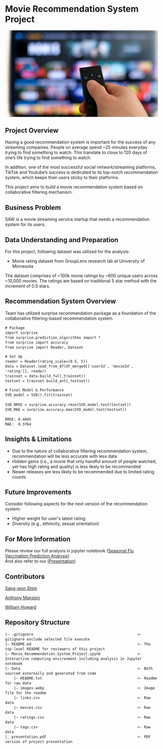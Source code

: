 # Movie Recommendation System Project
![image](https://github.com/sangwon224/Movie_Recommendation_System_Project/blob/main/data/image.webp)

## Project Overview
Having a good recommendation system is important for the success of any streaming companies. People on average spend ~25 minutes everyday trying to find something to watch. This translate to close to 120 days of one’s life trying to find something to watch. 

In addition, one of the most successful social network/streaming platforms, TikTok and Youtube’s success is dedicated to its top-notch recommendation system, which keeps their users sticky to their platforms. 

This project aims to build a movie recommendation system based on collaborative filtering mechanism. 

## Business Problem
SAW is a movie streaming service startup that needs a recommendation system for its users.

## Data Understanding and Preparation
For this project, following dataset was utilized for the analysis:

- Movie rating dataset from GroupLens research lab at University of Minnesota

The dataset comprises of ~100k movie ratings by ~600 unique users across ~10,000 movies. The ratings are based on traditional 5 star method with the increment of 0.5 stars.

## Recommendation System Overview
Team has utilized surprise recommendation package as a foundation of the collaborative filtering-based recommendation system.

```
# Package
import surprise
from surprise.prediction_algorithms import *
from surprise import accuracy
from surprise import Reader, Dataset
```

```
# Set Up
reader = Reader(rating_scale=(0.5, 5))
data = Dataset.load_from_df(df_merged[['userId', 'movieId', 'rating']], reader)
trainset = data.build_full_trainset()
testset = trainset.build_anti_testset()
```

```
# Final Model & Performance
SVD_model = SVD().fit(trainset)

SVD_RMSE = surprise.accuracy.rmse(SVD_model.test(testset))
SVD_MAE = surprise.accuracy.mae(SVD_model.test(testset))

RMSE: 0.4845
MAE:  0.3764
```
## Insights & Limitations
- Due to the nature of collaborative filtering recommendation system, recommendation will be less accurate with less data
- Hidden gems (i.e., a movie that only handful amount of people watched, yet has high rating and quality) is less likely to be recommended
- Newer releases are less likely to be recommended due to limited rating counts

## Future Improvements
Consider following aspects for the next version of the recommendation system:
- Higher weight for user's latest rating
- Diversity (e.g., ethnicity, sexual orientation)

## For More Information
Please review our full analysis in jupyter notebook ([Seasonal Flu Vaccination Prediction Analysis](https://github.com/sangwon224/Movie_Recommendation_System_Project/blob/main/Movie_Recommendation_System_Project.ipynb))\
And also refer to our ([Presentation](https://github.com/sangwon224/Movie_Recommendation_System_Project/blob/main/presentation.pdf)) 

## Contributors
[Sang-won Shim](https://github.com/sangwon224)

[Anthony Mansion](https://github.com/MansionAnthony)

[William Howard](https://github.com/WilliamHowardGit)

## Repository Structure
```
|— .gitignore                                                <- gitignore exclude selected file execute
|— README.md                                                 <- The top-level README for reviewers of this project
|— Movie_Recommendation_System_Project.ipynb                 <- Interactive computing environment including analysis in Jupyter notebook
|— Data                                                      <- Both sourced externally and generated from code
    |— README.txt                                            <- Readme for raw data
    |— images.webp                                           <- Image file for the readme
    |— links.csv                                             <- Raw data
    |— movies.csv                                            <- Raw data
    |— ratings.csv                                           <- Raw data
    |— tags.csv                                              <- Raw data
|_ presentation.pdf                                          <- PDF version of project presentation
```
